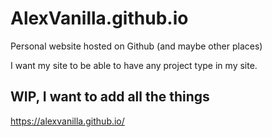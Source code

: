 # AlexVanilla.github.io
Personal website hosted on Github (and maybe other places)

I want my site to be able to have any project type in my site.


## WIP, I want to add all the things
https://alexvanilla.github.io/